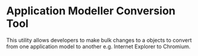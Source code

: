 # Application Modeller Conversion Tool
This utility allows developers to make bulk changes to a objects to convert from one application model to another e.g. Internet Explorer to Chromium.
